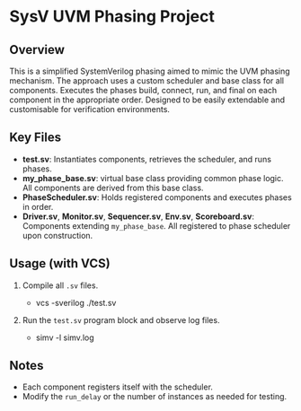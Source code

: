 # SysV UVM Phasing Project

## Overview
This is a simplified SystemVerilog phasing aimed to mimic the UVM phasing mechanism. The approach uses a custom scheduler and base class for all components.
Executes the phases build, connect, run, and final on each component in the appropriate order. 
Designed to be easily extendable and customisable for verification environments.

## Key Files
- **test.sv**: Instantiates components, retrieves the scheduler, and runs phases.
- **my_phase_base.sv**: virtual base class providing common phase logic. All components are derived from this base class.
- **PhaseScheduler.sv**: Holds registered components and executes phases in order.
- **Driver.sv**, **Monitor.sv**, **Sequencer.sv**, **Env.sv**, **Scoreboard.sv**: Components extending `my_phase_base`. All registered to phase scheduler upon construction.


## Usage (with VCS)
1. Compile all `.sv` files.
   - vcs -sverilog ./test.sv
     
2. Run the `test.sv` program block and observe log files.
    - simv -l simv.log
  

## Notes
- Each component registers itself with the scheduler.
- Modify the `run_delay` or the number of instances as needed for testing.
